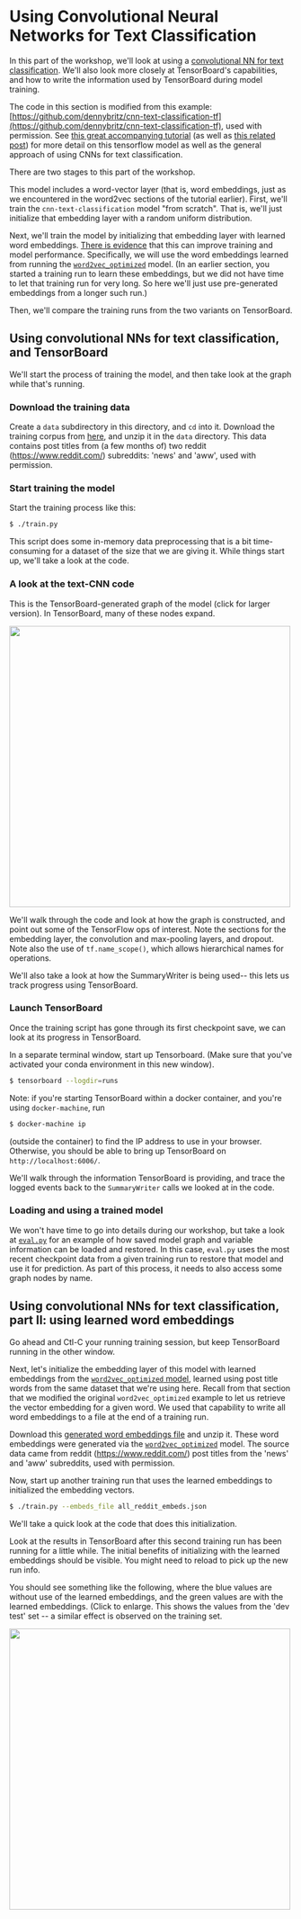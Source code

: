 

# Using Convolutional Neural Networks for Text Classification

In this part of the workshop, we'll look at using a [convolutional NN ](http://arxiv.org/abs/1408.5882) [for text classification](http://arxiv.org/abs/1504.01255).
We'll also look more closely at TensorBoard's capabilities, and how to write the information used by TensorBoard during model training.

The code in this section is modified from this example: [https://github.com/dennybritz/cnn-text-classification-tf](https://github.com/dennybritz/cnn-text-classification-tf), used with permission.
See [this great accompanying tutorial](http://www.wildml.com/2015/12/implementing-a-cnn-for-text-classification-in-tensorflow/) (as well as [this related post](http://www.wildml.com/2015/11/understanding-convolutional-neural-networks-for-nlp/)) for more detail on this tensorflow model as well as the general approach of using CNNs for text classification.

There are two stages to this part of the workshop.

This model includes a word-vector layer (that is, word embeddings, just as we encountered in the word2vec sections of the tutorial earlier).
First, we'll train the `cnn-text-classification` model "from scratch".
That is, we'll just initialize that embedding layer with a random uniform distribution.

Next, we'll train the model by initializing that embedding layer with learned word embeddings.
[There is evidence](http://arxiv.org/abs/1408.5882) that this can improve training and model performance.
Specifically, we will use the word embeddings learned from running the [`word2vec_optimized`](word2vec_optimized) model.
(In an earlier section, you started a training run to learn these embeddings, but we did not have time to let that training run for very long.  So here we'll just use pre-generated embeddings from a longer such run.)

Then, we'll compare the training runs from the two variants on TensorBoard.

## Using convolutional NNs for text classification, and TensorBoard

We'll start the process of training the model, and then take look at the graph while that's running.

### Download the training data

Create a `data` subdirectory in this directory, and `cd` into it.
Download the training corpus from [here](https://storage.googleapis.com/oscon-tf-workshop-materials/processed_reddit_data/news_aww/reddit_data.zip), and unzip it in the `data` directory.
This data contains post titles from (a few months of) two reddit (https://www.reddit.com/) subreddits: 'news' and 'aww', used with permission.


### Start training the model

Start the training process like this:

```sh
$ ./train.py
```

This script does some in-memory data preprocessing that is a bit time-consuming for a dataset of the size that we are giving it. While things start up, we'll take a look at the code.


### A look at the text-CNN code

This is the TensorBoard-generated graph of the model (click for larger version). In TensorBoard, many of these nodes expand.

<a href="https://storage.googleapis.com/oscon-tf-workshop-materials/images/text-cnn-graph.png" target="_blank"><img src="https://storage.googleapis.com/oscon-tf-workshop-materials/images/text-cnn-graph.png" width="500"/></a>

We'll walk through the code and look at how the graph is constructed, and point out some of the TensorFlow ops of interest. Note the sections for the embedding layer, the convolution and max-pooling layers, and dropout.
Note also the use of `tf.name_scope()`,  which allows hierarchical names for operations.

We'll also take a look at how the SummaryWriter is being used-- this lets us track progress using TensorBoard.

### Launch TensorBoard

Once the training script has gone through its first checkpoint save, we can look at its progress in TensorBoard.

In a separate terminal window, start up Tensorboard. (Make sure that you've activated your conda environment in this new window).

```sh
$ tensorboard --logdir=runs
```

Note: if you're starting TensorBoard within a docker container, and you're using `docker-machine`, run

```sh
$ docker-machine ip
```
(outside the container) to find the IP address to use in your browser.  Otherwise, you should be able to bring up TensorBoard on `http://localhost:6006/`.

We'll walk through the information TensorBoard is providing, and trace the logged events back to the `SummaryWriter` calls we looked at in the code.

### Loading and using a trained model

We won't have time to go into details during our workshop, but take a look at [`eval.py`](eval.py) for an example of how saved model graph and variable information can be loaded and restored.  In this case, `eval.py` uses the most recent checkpoint data from a given training run to restore that model and use it for prediction. As part of this process, it needs to also access some graph nodes by name.

## Using convolutional NNs for text classification, part II: using learned word embeddings

Go ahead and Ctl-C your running training session, but keep TensorBoard running in the other window.

Next, let's initialize the embedding layer of this model with learned embeddings from the [`word2vec_optimized` model](../word2vec_optimized), learned using post title words from the same dataset that we're using here.
Recall from that section that we modified the original `word2vec_optimized` example to let us retrieve the vector embedding for a given word.
We used that capability to write all word embeddings to a file at the end of a training run.

Download this [generated word embeddings file](https://storage.googleapis.com/oscon-tf-workshop-materials/learned_word_embeddings/reddit_embeds.zip) and unzip it.
These word embeddings were generated via the [`word2vec_optimized`](../word2vec_optimized) model.
The source data came from reddit (https://www.reddit.com/) post titles from the 'news' and 'aww' subreddits, used with permission.

Now, start up another training run that uses the learned embeddings to initialized the embedding vectors.

```sh
$ ./train.py --embeds_file all_reddit_embeds.json
```

We'll take a quick look at the code that does this initialization.

Look at the results in TensorBoard after this second training run has been running for a little while. The initial benefits of initializing with the learned embeddings should be visible.
You might need to reload to pick up the new run info.

You should see something like the following, where the blue values are without use of the learned embeddings, and the green values are with the learned embeddings.
(Click to enlarge. This shows the values from the 'dev test' set -- a similar effect is observed on the training set.

<a href="https://storage.googleapis.com/oscon-tf-workshop-materials/images/summaries_dev_embeds3.png" target="_blank"><img src="https://storage.googleapis.com/oscon-tf-workshop-materials/images/summaries_dev_embeds3.png" width="500"/></a>

